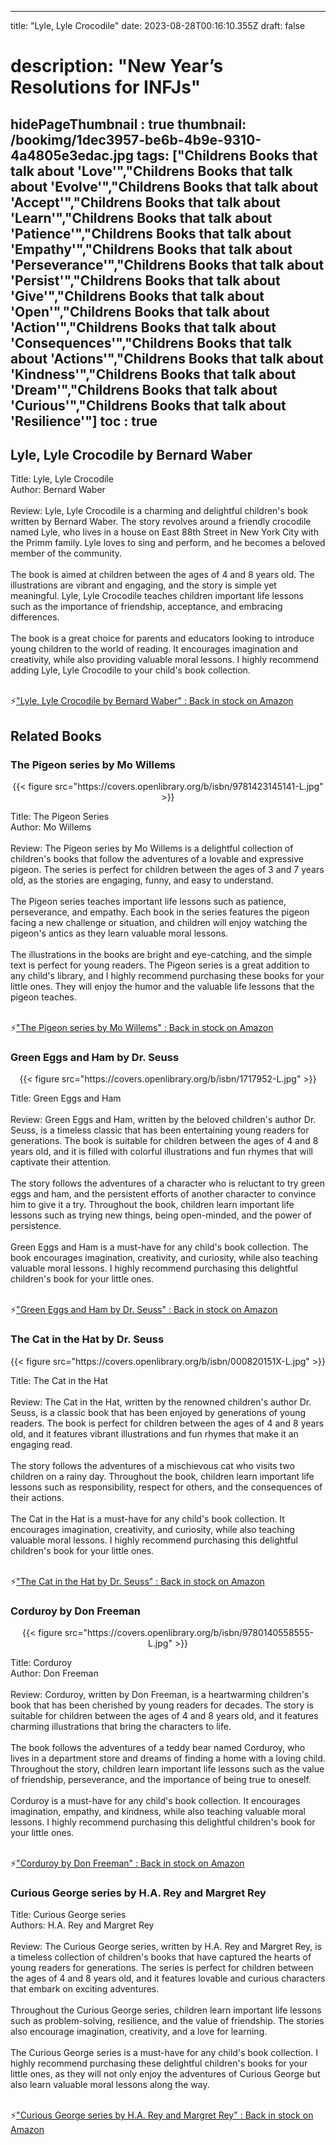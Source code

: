 
---
title: "Lyle, Lyle Crocodile"
date: 2023-08-28T00:16:10.355Z
draft: false
# description: "New Year’s Resolutions for INFJs"
hidePageThumbnail : true
thumbnail: /bookimg/1dec3957-be6b-4b9e-9310-4a4805e3edac.jpg
tags: ["Childrens Books that talk about 'Love'","Childrens Books that talk about 'Evolve'","Childrens Books that talk about 'Accept'","Childrens Books that talk about 'Learn'","Childrens Books that talk about 'Patience'","Childrens Books that talk about 'Empathy'","Childrens Books that talk about 'Perseverance'","Childrens Books that talk about 'Persist'","Childrens Books that talk about 'Give'","Childrens Books that talk about 'Open'","Childrens Books that talk about 'Action'","Childrens Books that talk about 'Consequences'","Childrens Books that talk about 'Actions'","Childrens Books that talk about 'Kindness'","Childrens Books that talk about 'Dream'","Childrens Books that talk about 'Curious'","Childrens Books that talk about 'Resilience'"]
toc : true
---
## Lyle, Lyle Crocodile by Bernard Waber

Title: Lyle, Lyle Crocodile</br>
Author: Bernard Waber</br></br>
Review: Lyle, Lyle Crocodile is a charming and delightful children's book written by Bernard Waber. The story revolves around a friendly crocodile named Lyle, who lives in a house on East 88th Street in New York City with the Primm family. Lyle loves to sing and perform, and he becomes a beloved member of the community.</br></br>
The book is aimed at children between the ages of 4 and 8 years old. The illustrations are vibrant and engaging, and the story is simple yet meaningful. Lyle, Lyle Crocodile teaches children important life lessons such as the importance of friendship, acceptance, and embracing differences.</br></br>
The book is a great choice for parents and educators looking to introduce young children to the world of reading. It encourages imagination and creativity, while also providing valuable moral lessons. I highly recommend adding Lyle, Lyle Crocodile to your child's book collection.</br></br>

<p>⚡<a id="aflink" href="https://www.amazon.com/gp/search?ie=UTF8&tag=klayu00-20&linkCode=ur2&linkId=6639bed89a8ad8dd2705e40644eb43d3&camp=1789&creative=9325&index=books&keywords=Lyle, Lyle Crocodile by Bernard Waber" class="one" target="_blank" title='"Lyle, Lyle Crocodile by Bernard Waber" : Back in stock on Amazon'>"Lyle, Lyle Crocodile by Bernard Waber" : Back in stock on Amazon</a></p>

## Related Books
### The Pigeon series by Mo Willems
<center>
{{< figure src="https://covers.openlibrary.org/b/isbn/9781423145141-L.jpg" >}}
</center>

Title: The Pigeon Series</br>
Author: Mo Willems</br></br>
Review: The Pigeon series by Mo Willems is a delightful collection of children's books that follow the adventures of a lovable and expressive pigeon. The series is perfect for children between the ages of 3 and 7 years old, as the stories are engaging, funny, and easy to understand.</br></br>
The Pigeon series teaches important life lessons such as patience, perseverance, and empathy. Each book in the series features the pigeon facing a new challenge or situation, and children will enjoy watching the pigeon's antics as they learn valuable moral lessons.</br></br>
The illustrations in the books are bright and eye-catching, and the simple text is perfect for young readers. The Pigeon series is a great addition to any child's library, and I highly recommend purchasing these books for your little ones. They will enjoy the humor and the valuable life lessons that the pigeon teaches.</br></br>

<p>⚡<a id="aflink" href="https://www.amazon.com/gp/search?ie=UTF8&tag=klayu00-20&linkCode=ur2&linkId=6639bed89a8ad8dd2705e40644eb43d3&camp=1789&creative=9325&index=books&keywords=The Pigeon series by Mo Willems" class="one" target="_blank" title='"The Pigeon series by Mo Willems" : Back in stock on Amazon'>"The Pigeon series by Mo Willems" : Back in stock on Amazon</a></p>

### Green Eggs and Ham by Dr. Seuss
<center>
{{< figure src="https://covers.openlibrary.org/b/isbn/1717952-L.jpg" >}}
</center>

Title: Green Eggs and Ham</br></br>
Review: Green Eggs and Ham, written by the beloved children's author Dr. Seuss, is a timeless classic that has been entertaining young readers for generations. The book is suitable for children between the ages of 4 and 8 years old, and it is filled with colorful illustrations and fun rhymes that will captivate their attention.</br></br>
The story follows the adventures of a character who is reluctant to try green eggs and ham, and the persistent efforts of another character to convince him to give it a try. Throughout the book, children learn important life lessons such as trying new things, being open-minded, and the power of persistence.</br></br>
Green Eggs and Ham is a must-have for any child's book collection. The book encourages imagination, creativity, and curiosity, while also teaching valuable moral lessons. I highly recommend purchasing this delightful children's book for your little ones.</br></br>

<p>⚡<a id="aflink" href="https://www.amazon.com/gp/search?ie=UTF8&tag=klayu00-20&linkCode=ur2&linkId=6639bed89a8ad8dd2705e40644eb43d3&camp=1789&creative=9325&index=books&keywords=Green Eggs and Ham by Dr. Seuss" class="one" target="_blank" title='"Green Eggs and Ham by Dr. Seuss" : Back in stock on Amazon'>"Green Eggs and Ham by Dr. Seuss" : Back in stock on Amazon</a></p>

### The Cat in the Hat by Dr. Seuss
<center>
{{< figure src="https://covers.openlibrary.org/b/isbn/000820151X-L.jpg" >}}
</center>

Title: The Cat in the Hat</br></br>
Review: The Cat in the Hat, written by the renowned children's author Dr. Seuss, is a classic book that has been enjoyed by generations of young readers. The book is perfect for children between the ages of 4 and 8 years old, and it features vibrant illustrations and fun rhymes that make it an engaging read.</br></br>
The story follows the adventures of a mischievous cat who visits two children on a rainy day. Throughout the book, children learn important life lessons such as responsibility, respect for others, and the consequences of their actions.</br></br>
The Cat in the Hat is a must-have for any child's book collection. It encourages imagination, creativity, and curiosity, while also teaching valuable moral lessons. I highly recommend purchasing this delightful children's book for your little ones.</br></br>

<p>⚡<a id="aflink" href="https://www.amazon.com/gp/search?ie=UTF8&tag=klayu00-20&linkCode=ur2&linkId=6639bed89a8ad8dd2705e40644eb43d3&camp=1789&creative=9325&index=books&keywords=The Cat in the Hat by Dr. Seuss" class="one" target="_blank" title='"The Cat in the Hat by Dr. Seuss" : Back in stock on Amazon'>"The Cat in the Hat by Dr. Seuss" : Back in stock on Amazon</a></p>

### Corduroy by Don Freeman
<center>
{{< figure src="https://covers.openlibrary.org/b/isbn/9780140558555-L.jpg" >}}
</center>

Title: Corduroy</br>
Author: Don Freeman</br></br>
Review: Corduroy, written by Don Freeman, is a heartwarming children's book that has been cherished by young readers for decades. The story is suitable for children between the ages of 4 and 8 years old, and it features charming illustrations that bring the characters to life.</br></br>
The book follows the adventures of a teddy bear named Corduroy, who lives in a department store and dreams of finding a home with a loving child. Throughout the story, children learn important life lessons such as the value of friendship, perseverance, and the importance of being true to oneself.</br></br>
Corduroy is a must-have for any child's book collection. It encourages imagination, empathy, and kindness, while also teaching valuable moral lessons. I highly recommend purchasing this delightful children's book for your little ones.</br></br>

<p>⚡<a id="aflink" href="https://www.amazon.com/gp/search?ie=UTF8&tag=klayu00-20&linkCode=ur2&linkId=6639bed89a8ad8dd2705e40644eb43d3&camp=1789&creative=9325&index=books&keywords=Corduroy by Don Freeman" class="one" target="_blank" title='"Corduroy by Don Freeman" : Back in stock on Amazon'>"Corduroy by Don Freeman" : Back in stock on Amazon</a></p>

### Curious George series by H.A. Rey and Margret Rey
Title: Curious George series</br>
Authors: H.A. Rey and Margret Rey</br></br>
Review: The Curious George series, written by H.A. Rey and Margret Rey, is a timeless collection of children's books that have captured the hearts of young readers for generations. The series is perfect for children between the ages of 4 and 8 years old, and it features lovable and curious characters that embark on exciting adventures.</br></br>
Throughout the Curious George series, children learn important life lessons such as problem-solving, resilience, and the value of friendship. The stories also encourage imagination, creativity, and a love for learning.</br></br>
The Curious George series is a must-have for any child's book collection. I highly recommend purchasing these delightful children's books for your little ones, as they will not only enjoy the adventures of Curious George but also learn valuable moral lessons along the way.</br></br>

<p>⚡<a id="aflink" href="https://www.amazon.com/gp/search?ie=UTF8&tag=klayu00-20&linkCode=ur2&linkId=6639bed89a8ad8dd2705e40644eb43d3&camp=1789&creative=9325&index=books&keywords=Curious George series by H.A. Rey and Margret Rey" class="one" target="_blank" title='"Curious George series by H.A. Rey and Margret Rey" : Back in stock on Amazon'>"Curious George series by H.A. Rey and Margret Rey" : Back in stock on Amazon</a></p>

